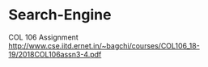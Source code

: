 # Search-Engine
COL 106 Assignment 
http://www.cse.iitd.ernet.in/~bagchi/courses/COL106_18-19/2018COL106assn3-4.pdf
